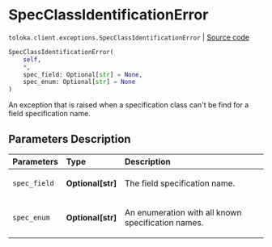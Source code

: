 # SpecClassIdentificationError
`toloka.client.exceptions.SpecClassIdentificationError` | [Source code](https://github.com/Toloka/toloka-kit/blob/v1.2.0/src/client/exceptions.py#L28)

```python
SpecClassIdentificationError(
    self,
    *,
    spec_field: Optional[str] = None,
    spec_enum: Optional[str] = None
)
```

An exception that is raised when a specification сlass can't be find for a field specification name.

## Parameters Description

| Parameters | Type | Description |
| :----------| :----| :-----------|
`spec_field`|**Optional\[str\]**|<p>The field specification name.</p>
`spec_enum`|**Optional\[str\]**|<p>An enumeration with all known specification names.</p>
